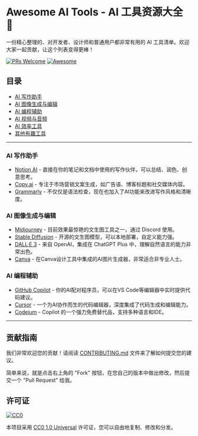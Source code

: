 # Awesome AI Tools - AI 工具资源大全 🤖

一份精心整理的、对开发者、设计师和普通用户都非常有用的 AI 工具清单。欢迎大家一起贡献，让这个列表变得更棒！

[![PRs Welcome](https://img.shields.io/badge/PRs-welcome-brightgreen.svg?style=flat-square)](https://github.com/your-username/awesome-ai-tools/pulls)
[![Awesome](https://awesome.re/badge.svg)](https://awesome.re)

## 目录

- [AI 写作助手](#ai-写作助手)
- [AI 图像生成与编辑](#ai-图像生成与编辑)
- [AI 编程辅助](#ai-编程辅助)
- [AI 视频与音频](#ai-视频与音频)
- [AI 效率工具](#ai-效率工具)
- [其他有趣工具](#其他有趣工具)

---

### AI 写作助手

* [Notion AI](https://www.notion.so/product/ai) - 直接在你的笔记和文档中使用的写作伙伴，可以总结、润色、创意思考。
* [Copy.ai](https://www.copy.ai/) - 专注于市场营销文案生成，如广告语、博客标题和社交媒体内容。
* [Grammarly](https://www.grammarly.com/) - 不仅仅是语法检查，现在也加入了AI功能来改进写作风格和清晰度。

### AI 图像生成与编辑

* [Midjourney](https://www.midjourney.com/) - 目前效果最惊艳的文生图工具之一，通过 Discord 使用。
* [Stable Diffusion](https://stablediffusionweb.com/) - 开源的文生图模型，可以本地部署，自定义能力强。
* [DALL·E 3](https://openai.com/dall-e-3) - 来自 OpenAI，集成在 ChatGPT Plus 中，理解自然语言的能力非常出色。
* [Canva](https://www.canva.com/ai-image-generator/) - 在Canva设计工具中集成的AI图片生成器，非常适合非专业人士。

### AI 编程辅助

* [GitHub Copilot](https://github.com/features/copilot) - 你的AI配对程序员，可以在VS Code等编辑器中实时提供代码建议。
* [Cursor](https://cursor.sh/) - 一个为AI协作而生的代码编辑器，深度集成了代码生成和编辑能力。
* [Codeium](https://codeium.com/) - Copilot 的一个强力免费替代品，支持多种语言和IDE。

---

## 贡献指南

我们非常欢迎您的贡献！请阅读 [CONTRIBUTING.md](./CONTRIBUTING.md) 文件来了解如何提交您的建议。

简单来说，就是点击右上角的 "Fork" 按钮，在您自己的版本中做出修改，然后提交一个 "Pull Request" 给我。

## 许可证

[![CC0](https://licensebuttons.net/p/zero/1.0/88x31.png)](https://creativecommons.org/publicdomain/zero/1.0/)

本项目采用 [CC0 1.0 Universal](LICENSE) 许可证，您可以自由地复制、修改和分发。
